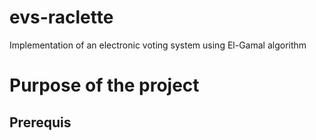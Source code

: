 # evs-raclette
Implementation of an electronic voting system using El-Gamal algorithm



# Purpose of the project

## Prerequis